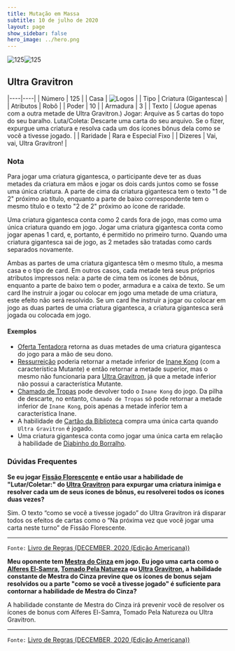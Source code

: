 ```yaml
---
title: Mutação em Massa
subtitle: 10 de julho de 2020
layout: page
show_sidebar: false
hero_image: ../hero.png
---
```


![125](https://cdn.keyforgegame.com/media/card_front/pt/479_125_4QHXWXFGJ5MQ_pt.png)![125](https://cdn.keyforgegame.com/media/card_front/pt/479_125_PVXWWGMF95CP_pt.png)

## Ultra Gravitron

|----|----|
| Número | 125 |
| Casa | ![Logos](https://archonarcana.com/images/thumb/c/ce/Logos.png/22px-Logos.png "Logos") |
| Tipo | Criatura (Gigantesca) |
| Atributos | Robô |
| Poder | 10 |
| Armadura | 3 |
| Texto | (Jogue apenas com a outra metade de Ultra Gravitron.)  Jogar: Arquive as 5 cartas do topo do seu baralho.  Luta/Coleta: Descarte uma carta do seu arquivo.   Se o fizer, expurgue uma criatura e resolva cada um dos ícones bônus dela como se você a tivesse jogado. |
| Raridade | Rara e Especial Fixo |
| Dizeres | Vai, vai, Ultra Gravitron! |

### Nota

Para jogar uma criatura gigantesca, o participante deve ter as duas
metades da criatura em mãos e jogar os dois cards juntos como se fosse
uma única criatura. A parte de cima da criatura gigantesca tem o texto
"1 de 2" próximo ao título, enquanto a parte de baixo correspondente
tem o mesmo título e o texto "2 de 2" próximo ao ícone de raridade.

Uma criatura gigantesca conta como 2 cards fora de jogo, mas como
uma única criatura quando em jogo. Jogar uma criatura gigantesca conta
como jogar apenas 1 card, e, portanto, é permitido no primeiro turno.
Quando uma criatura gigantesca sai de jogo, as 2 metades são tratadas
como cards separados novamente.

Ambas as partes de uma criatura gigantesca têm o mesmo título, a mesma
casa e o tipo de card. Em outros casos, cada metade terá seus próprios
atributos impressos nela: a parte de cima tem os ícones de bônus,
enquanto a parte de baixo tem o poder, armadura e a caixa de texto.
Se um card lhe instruir a jogar ou colocar em jogo uma metade de uma
criatura, este efeito não será resolvido. Se um card lhe instruir a jogar ou
colocar em jogo as duas partes de uma criatura gigantesca, a criatura
gigantesca será jogada ou colocada em jogo.

#### Exemplos

* [Oferta Tentadora](/mm/259) retorna as duas metades de uma criatura gigantesca do jogo para a mão de seu dono.
* [Ressurreição](/mm/375) poderia retornar a metade inferior de [Inane Kong](/mm/422) (com a característica Mutante) e então retornar a metade superior, mas o mesmo não funcionaria para [Ultra Gravitron](/mm/125), já que a metade inferior não possui a característica Mutante.
* [Chamado de Tropas](/mm/390) pode devolver todo o `Inane Kong` do jogo. Da pilha de descarte, no entanto, `Chamado de Tropas` só pode retornar a metade inferior de `Inane Kong`, pois apenas a metade inferior tem a característica Inane.
* A habilidade de [Cartão da Biblioteca](/mm/105) compra uma única carta quando `Ultra Gravitron` é jogado.
* Uma criatura gigantesca conta como jogar uma única carta em relação à habilidade de [Diabinho do Borralho](/cota/085).

### Dúvidas Frequentes

**Se eu jogar [Fissão Florescente](/mm/087) e então usar a habilidade de "Lutar/Coletar:"
do [Ultra Gravitron](/mm/125) para expurgar uma criatura inimiga e resolver
cada um de seus ícones de bônus, eu resolverei todos os ícones duas vezes?**

Sim. O texto “como se você a tivesse jogado” do Ultra Gravitron irá disparar
todos os efeitos de cartas como o “Na próxima vez que você jogar uma carta neste turno” de Fissão Florescente.

<hr/>

`Fonte:` [Livro de Regras (DECEMBER, 2020 (Edição Americana))](https://images-cdn.fantasyflightgames.com/filer_public/8c/af/8cafeca4-02c3-4990-bba1-ff9d3aa8f02a/keyforge_rulebook_v14_reduced-compressed.pdf)

**Meu oponente tem [Mestra do Cinza](/mm/169) em jogo. Eu jogo uma
carta como o [Alferes El-Samra](/mm/340), [Tomado Pela Natureza](/mm/374)
ou [Ultra Gravitron](/mm/125), a habilidade constante de Mestra
do Cinza previne que os ícones de bonus sejam resolvidos ou a parte "como se você a tivesse jogado" é suficiente
para contornar a habilidade de Mestra do Cinza?**

A habilidade constante de Mestra do Cinza irá prevenir você de
resolver os ícones de bonus com Alferes El-Samra, Tomado Pela Natureza ou
Ultra Gravitron.

<hr/>

`Fonte:` [Livro de Regras (DECEMBER, 2020 (Edição Americana))](https://images-cdn.fantasyflightgames.com/filer_public/8c/af/8cafeca4-02c3-4990-bba1-ff9d3aa8f02a/keyforge_rulebook_v14_reduced-compressed.pdf)
